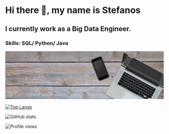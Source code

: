 # Hi there 👋, my name is Stefanos
## I currently work as a Big Data Engineer.
### Skills: SQL/ Python/ Java

![](https://github.com/stenikolaou/stenikolaou/blob/main/images/banner.png)



[![Top Langs](https://github-readme-stats.vercel.app/api/top-langs/?username=stenikolaou)](https://github.com/anuraghazra/github-readme-stats)

![GitHub stats](https://github-readme-stats.vercel.app/api?username=stenikolaou&show_icons=true)  

![Profile views](https://gpvc.arturio.dev/stenikolaou)  
<!---
stenikolaou/stenikolaou is a ✨ special ✨ repository because its `README.md` (this file) appears on your GitHub profile.
You can click the Preview link to take a look at your changes.
--->
